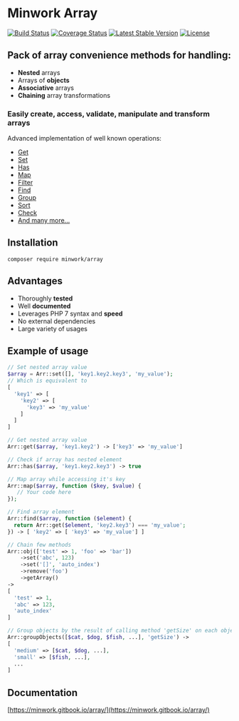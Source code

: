 # Minwork Array

[![Build Status](https://camo.githubusercontent.com/e98c32cb27c2f579cc8a8472235668692d3ef75f/68747470733a2f2f7472617669732d63692e6f72672f6d696e776f726b2f61727261792e7376673f6272616e63683d6d6173746572)](https://travis-ci.org/minwork/array) [![Coverage Status](https://camo.githubusercontent.com/5597efd400c8dc6e11b7e0246ad03de2c5437b2a/68747470733a2f2f636f766572616c6c732e696f2f7265706f732f6769746875622f6d696e776f726b2f61727261792f62616467652e7376673f6272616e63683d6d6173746572)](https://coveralls.io/github/minwork/array?branch=master) [![Latest Stable Version](https://camo.githubusercontent.com/8d4c9f33e111bea52ddeb53c915e8d4f32e143b9/68747470733a2f2f706f7365722e707567782e6f72672f6d696e776f726b2f61727261792f762f737461626c65)](https://packagist.org/packages/minwork/array) [![License](https://camo.githubusercontent.com/3dfeab76bf8b4c567a0b23fb7e381dff9f1b2ba9/68747470733a2f2f706f7365722e707567782e6f72672f6d696e776f726b2f61727261792f6c6963656e7365)](https://packagist.org/packages/minwork/array)

## Pack of array convenience methods for handling:
  * **Nested** arrays
  * Arrays of **objects**
  * **Associative** arrays
  * **Chaining** array transformations
### Easily **create**, **access**, **validate**, **manipulate** and **transform** arrays
Advanced implementation of well known operations:
  * [Get](https://minwork.gitbook.io/array/common-methods/get-getnestedelement)
  * [Set](https://minwork.gitbook.io/array/common-methods/set-setnestedelement)
  * [Has](https://minwork.gitbook.io/array/common-methods/has)
  * [Map](https://minwork.gitbook.io/array/manipulating-array/mapping)
  * [Filter](https://minwork.gitbook.io/array/manipulating-array/filtering)
  * [Find](https://minwork.gitbook.io/array/manipulating-array/finding)
  * [Group](https://minwork.gitbook.io/array/manipulating-array/grouping)
  * [Sort](https://minwork.gitbook.io/array/manipulating-array/sorting)
  * [Check](https://minwork.gitbook.io/array/validating-array/check)
  * [And many more...](https://minwork.gitbook.io/array/)

## Installation

`composer require minwork/array`

## Advantages

* Thoroughly **tested**
* Well **documented**
* Leverages PHP 7 syntax and **speed**
* No external dependencies
* Large variety of usages

## Example of usage
```php
// Set nested array value
$array = Arr::set([], 'key1.key2.key3', 'my_value'); 
// Which is equivalent to
[
  'key1' => [
    'key2' => [
      'key3' => 'my_value'
    ]
  ]
]

// Get nested array value
Arr::get($array, 'key1.key2') -> ['key3' => 'my_value']

// Check if array has nested element
Arr::has($array, 'key1.key2.key3') -> true 

// Map array while accessing it's key
Arr::map($array, function ($key, $value) {
   // Your code here
});

// Find array element
Arr::find($array, function ($element) {
  return Arr::get($element, 'key2.key3') === 'my_value';
}) -> [ 'key2' => [ 'key3' => 'my_value'] ]

// Chain few methods
Arr::obj(['test' => 1, 'foo' => 'bar'])
    ->set('abc', 123)
    ->set('[]', 'auto_index')
    ->remove('foo')
    ->getArray() 
->
[
  'test' => 1,
  'abc' => 123,
  'auto_index'
]

// Group objects by the result of calling method 'getSize' on each object
Arr::groupObjects([$cat, $dog, $fish, ...], 'getSize') ->
[
  'medium' => [$cat, $dog, ...],
  'small' => [$fish, ...],
  ...
]
```

## Documentation

[https://minwork.gitbook.io/array/](https://minwork.gitbook.io/array/)

